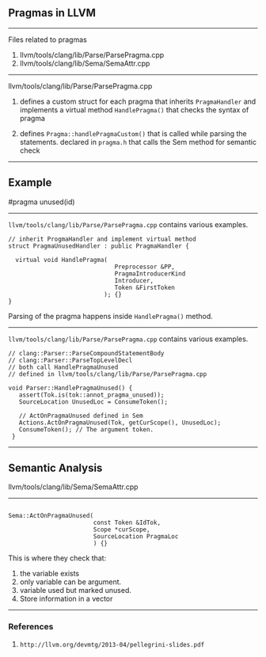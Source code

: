 ## Pragmas in LLVM

---

Files related to pragmas

1. llvm/tools/clang/lib/Parse/ParsePragma.cpp
2. llvm/tools/clang/lib/Sema/SemaAttr.cpp

---

llvm/tools/clang/lib/Parse/ParsePragma.cpp

1. defines a custom struct for each pragma that inherits `PragmaHandler` and implements a virtual method `HandlePragma()` that checks the syntax of pragma

2. defines `Pragma::handlePragmaCustom()` that is called while parsing
   the statements. declared in `pragma.h` that calls the Sem method for
   semantic check

---

## Example 
\#pragma unused(id)

---

`llvm/tools/clang/lib/Parse/ParsePragma.cpp` contains various examples.

```
// inherit ProgmaHandler and implement virtual method
struct PragmaUnusedHandler : public PragmaHandler {

  virtual void HandlePragma(
                              Preprocessor &PP, 
                              PragmaIntroducerKind
                              Introducer,
                              Token &FirstToken
                           ); {}
}

```
Parsing of the pragma happens inside `HandlePragma()` method.

---

`llvm/tools/clang/lib/Parse/ParsePragma.cpp` contains various examples.

```
// clang::Parser::ParseCompoundStatementBody
// clang::Parser::ParseTopLevelDecl
// both call HandlePragmaUnused 
// defined in llvm/tools/clang/lib/Parse/ParsePragma.cpp

void Parser::HandlePragmaUnused() {
   assert(Tok.is(tok::annot_pragma_unused));
   SourceLocation UnusedLoc = ConsumeToken();

   // ActOnPragmaUnused defined in Sem
   Actions.ActOnPragmaUnused(Tok, getCurScope(), UnusedLoc);
   ConsumeToken(); // The argument token.
 }

```

---

## Semantic Analysis

llvm/tools/clang/lib/Sema/SemaAttr.cpp

---

```

Sema::ActOnPragmaUnused(
                        const Token &IdTok, 
                        Scope *curScope,
                        SourceLocation PragmaLoc
                        ) {}

```

This is where they check that:

1. the variable exists
2. only variable can be argument.
3. variable used but marked unused. 
4. Store information in a vector

---

### References

1. `http://llvm.org/devmtg/2013-04/pellegrini-slides.pdf`

